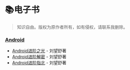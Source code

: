 # :books:电子书

> 知识自由。版权为原作者所有，如有侵权，请联系我删除。

### [Android](https://github.com/cnwutianhao/ebook/tree/main/Android)

+ [Android进阶之光](https://github.com/cnwutianhao/ebook/blob/main/Android/Android%E8%BF%9B%E9%98%B6%E4%B9%8B%E5%85%89.epub) - 刘望舒著
+ [Android进阶解密](https://github.com/cnwutianhao/ebook/blob/main/Android/Android%E8%BF%9B%E9%98%B6%E8%A7%A3%E5%AF%86.epub) - 刘望舒著
+ [Android进阶指北](https://github.com/cnwutianhao/ebook/blob/main/Android/Android%E8%BF%9B%E9%98%B6%E6%8C%87%E5%8C%97.pdf) - 刘望舒著
